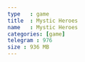 ```yaml
---
type   : game
title  : Mystic Heroes
name   : Mystic Heroes
categories: [game]
telegram : 976
size : 936 MB
---
```



